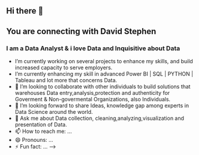 ## Hi there 👋

## You are connecting with David Stephen

### I am a Data Analyst & i love Data and Inquisitive about Data 


- I’m currently working on several projects to enhance my skills, and build increased capacity to serve employers.
- I’m currently enhancing my skill in advanced Power BI | SQL | PYTHON | Tableau and lot more that concerns Data.
- 👯 I’m looking to collaborate with other individuals to build solutions that warehouses Data entry,analysis,protection and authenticity for Goverment & Non-govermental Organizations, also Individuals. 
- 🤔 I’m looking forward to share Ideas, knowledge gap among experts in Data Science around the world.
- 💬 Ask me about Data collection, cleaning,analyzing,visualization and presentation of Data.
- 📫 How to reach me: ...
- 😄 Pronouns: ...
- ⚡ Fun fact: ...
-->
